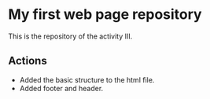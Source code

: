# My first web page repository

This is the repository of the activity III.

## Actions

- Added the basic structure to the html file.
- Added footer and header.
